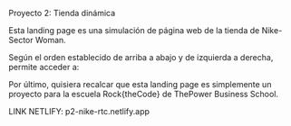 Proyecto 2: Tienda dinámica

Esta landing page es una simulación de página web de la tienda de Nike- Sector Woman.

Según el orden establecido de arriba a abajo y de izquierda a derecha, permite acceder a:

Por último, quisiera recalcar que esta landing page es simplemente un proyecto para la escuela Rock{theCode} de ThePower Business School.

LINK NETLIFY: p2-nike-rtc.netlify.app
